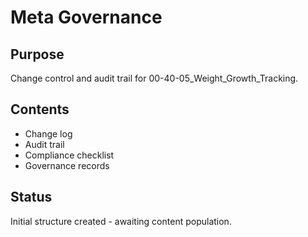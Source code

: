 # Meta Governance

## Purpose
Change control and audit trail for 00-40-05_Weight_Growth_Tracking.

## Contents
- Change log
- Audit trail
- Compliance checklist
- Governance records

## Status
Initial structure created - awaiting content population.
